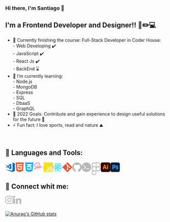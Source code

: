 ### Hi there, I'm Santiago 👋

## I'm a Frontend Developer and Designer!! 🧠✏️💻

- 🔭 Currently finishing the course: Full-Stack Developer in Coder House: <br/> - Web Developing ✔️ <br/> - JavaScript ✔️ <br/> - React Js ✔️ <br/> - BackEnd ⌛
- 🌱 I’m currently learning: <br/> - Node.js <br/> - MongoDB <br/> - Express <br/> - SQL <br/> - DbaaS <br/> - GraphQL
- 🥅 2022 Goals: Contribute and gain experience to design useful solutions for the future 🌌
- ⚡ Fun fact: I love sports, read and nature ⛰️

<br/>

## 🧰 Languages and Tools:

<img align="left" alt="Visual Studio Code" width="30px" src="./iconos/vs.svg" />
<img align="left" alt="HTML5" width="30px" src="./iconos/html.svg" />
<img align="left" alt="CSS3" width="30px" src="./iconos/css.svg" />
<img align="left" alt="Sass" width="30px" src="./iconos/sass.svg" />
<img align="left" alt="JavaScript" width="30px" src="./iconos/js.svg" />
<img align="left" alt="ReactJs" width="30px" src="./iconos/react.svg" />
<img align="left" alt="Git" width="30px" src="./iconos/git.svg" />
<img align="left" alt="GitHub" width="30px" src="./iconos/github.svg" />
<img align="left" alt="Terminal" width="30px" src="./iconos/console.svg" />
<img align="left" alt="Figma" width="30px" src="./iconos/figma.svg" />
<img align="left" alt="Illustrator" width="30px" src="./iconos/ai.svg" />
<img align="left" alt="Phothoshop" width="30px" src="./iconos/ph.svg" />
<!-- <img align="left" alt="Node.js" width="30px" src="./iconos/node.svg" /> -->

<br/>
<br/>

## 🔗 Connect whit me:

[<img align="left" alt="sanmoyano | Instagram" width="25px" src="./iconos/insta.svg" />][instagram]
[<img align="left" alt="santiago-moyano | LinkedIn" width="25px"  src="./iconos/linkedin.svg" />][linkedin]

<br/>
<br/>

[![Anurag's GitHub stats](https://github-readme-stats.vercel.app/api?username=sanmoyano)](https://github.com/sanmoyano/github-readme-stats)

[linkedin]: https://www.linkedin.com/in/santiago-moyano/
[instagram]: https://www.instagram.com/sanmoyano/?hl=es
